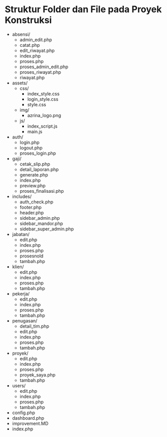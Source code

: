# Struktur Folder dan File pada Proyek Konstruksi

- absensi/
  - admin_edit.php
  - catat.php
  - edit_riwayat.php
  - index.php
  - proses.php
  - proses_admin_edit.php
  - proses_riwayat.php
  - riwayat.php
- assets/
  - css/
    - index_style.css
    - login_style.css
    - style.css
  - img/
    - azrina_logo.png
  - js/
    - index_script.js
    - main.js
- auth/
  - login.php
  - logout.php
  - proses_login.php
- gaji/
  - cetak_slip.php
  - detail_laporan.php
  - generate.php
  - index.php
  - preview.php
  - proses_finalisasi.php
- includes/
  - auth_check.php
  - footer.php
  - header.php
  - sidebar_admin.php
  - sidebar_mandor.php
  - sidebar_super_admin.php
- jabatan/
  - edit.php
  - index.php
  - proses.php
  - prosesnold
  - tambah.php
- klien/
  - edit.php
  - index.php
  - proses.php
  - tambah.php
- pekerja/
  - edit.php
  - index.php
  - proses.php
  - tambah.php
- penugasan/
  - detail_tim.php
  - edit.php
  - index.php
  - proses.php
  - tambah.php
- proyek/
  - edit.php
  - index.php
  - proses.php
  - proyek_saya.php
  - tambah.php
- users/
  - edit.php
  - index.php
  - proses.php
  - tambah.php
- config.php
- dashboard.php
- improvement.MD
- index.php
